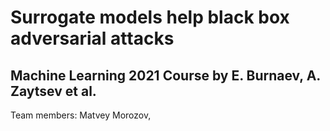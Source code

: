 # Surrogate models help black box adversarial attacks
## Machine Learning 2021 Course by E. Burnaev, A. Zaytsev et al.

Team members: Matvey Morozov, 
